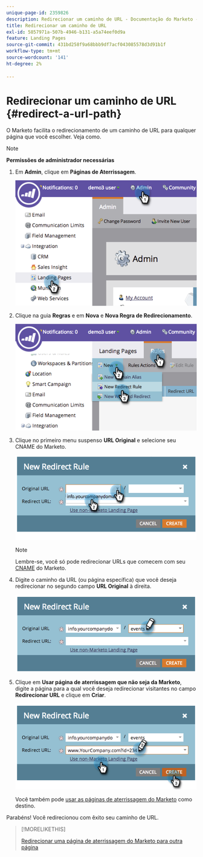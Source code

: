 ```yaml
---
unique-page-id: 2359826
description: Redirecionar um caminho de URL - Documentação do Marketo - Documentação do produto
title: Redirecionar um caminho de URL
exl-id: 5857971a-507b-4946-b131-a5a74eef0d9a
feature: Landing Pages
source-git-commit: 431bd258f9a68bbb9df7acf043085578d3d91b1f
workflow-type: tm+mt
source-wordcount: '141'
ht-degree: 2%

---
```


# Redirecionar um caminho de URL {#redirect-a-url-path}

O Marketo facilita o redirecionamento de um caminho de URL para qualquer página que você escolher. Veja como.

>[!NOTE]
>
>**Permissões de administrador necessárias**

1. Em **Admin**, clique em **Páginas de Aterrissagem**.

   ![](assets/image2014-9-18-13-3a43-3a29.png)

1. Clique na guia **Regras** e em **Nova** e **Nova Regra de Redirecionamento**.

   ![](assets/image2014-9-18-13-3a43-3a40.png)

1. Clique no primeiro menu suspenso **URL Original** e selecione seu CNAME do Marketo.

   ![](assets/image2014-9-18-13-3a43-3a49.png)

   >[!NOTE]
   >
   >Lembre-se, você só pode redirecionar URLs que comecem com seu [CNAME](/help/marketo/product-docs/demand-generation/landing-pages/landing-page-actions/customize-your-landing-page-urls-with-a-cname.md) do Marketo.

1. Digite o caminho da URL (ou página específica) que você deseja redirecionar no segundo campo **URL Original** à direita.

   ![](assets/image2014-9-18-13-3a43-3a59.png)

1. Clique em **Usar página de aterrissagem que não seja da Marketo**, digite a página para a qual você deseja redirecionar visitantes no campo **Redirecionar URL** e clique em **Criar**.

   ![](assets/image2014-9-18-13-3a44-3a7.png)

   Você também pode [usar as páginas de aterrissagem do Marketo](/help/marketo/product-docs/demand-generation/landing-pages/landing-page-actions/redirect-a-marketo-landing-page-to-another-page.md) como destino.

Parabéns! Você redirecionou com êxito seu caminho de URL.

>[!MORELIKETHIS]
>
>[Redirecionar uma página de aterrissagem do Marketo para outra página](/help/marketo/product-docs/demand-generation/landing-pages/landing-page-actions/redirect-a-marketo-landing-page-to-another-page.md)
